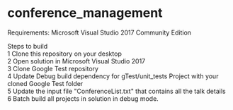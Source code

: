 # conference_management
Requirements:
Microsoft Visual Studio 2017 Community Edition

Steps to build <br>
1 Clone this repository on your desktop <br>
2 Open solution in Microsoft Visual Studio 2017 <br>
3 Clone Google Test repository <br>
4 Update Debug build dependency for gTest/unit_tests Project with your cloned Google Test folder <br>
5 Update the input file "ConferenceList.txt" that contains all the talk details <br>
6 Batch build all projects in solution in debug mode.
